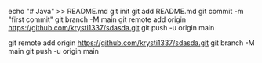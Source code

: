 echo "# Java" >> README.md
git init
git add README.md
git commit -m "first commit"
git branch -M main
git remote add origin https://github.com/krysti1337/sdasda.git
git push -u origin main

git remote add origin https://github.com/krysti1337/sdasda.git
git branch -M main
git push -u origin main
